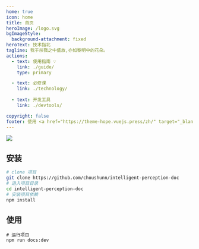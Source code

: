 ```yaml
---
home: true
icon: home
title: 首页
heroImage: /logo.svg
bgImageStyle:
  background-attachment: fixed
heroText: 技术指北
tagline: 我于杀戮之中盛放,亦如黎明中的花朵。
actions:
  - text: 使用指南 💡
    link: ./guide/
    type: primary

  - text: 必修课
    link: ./technology/
	
  - text: 开发工具
    link: ./devtools/

copyright: false
footer: 使用 <a href="https://theme-hope.vuejs.press/zh/" target="_blank">VuePress Theme Hope</a> 主题 | MIT 协议, 版权所有 © 2023-Spring
---
```

<img src="/images/hero.jpg" />
<!-- <div class="image-preview">
	<img src="/images/hero.jpg" /> -->
<!-- 	<img src="/images/hero.png" />
	<img src="/images/hero.png" /> -->
<!-- </div> -->

## 安装
```bash
# clone 项目
git clone https://github.com/choushunn/intelligent-perception-doc
# 进入项目目录
cd intelligent-perception-doc
# 安装项目依赖
npm install
```

## 使用

```
# 运行项目
npm run docs:dev
```



<style>
  .image-preview {
    display: flex;
    justify-content: space-evenly;
    align-items: center;
    flex-wrap: wrap;
  }

  .image-preview > img {
     box-sizing: border-box;
     width: 33.3% !important;
     padding: 9px;
     border-radius: 16px;
  }

  @media (max-width: 719px){
    .image-preview > img {
      width: 50% !important;
    }
  }

  @media (max-width: 419px){
    .image-preview > img {
      width: 100% !important;
    }
  }
</style>